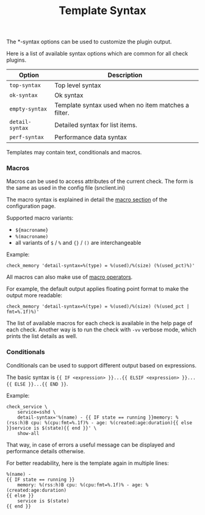 ﻿---
title: Template Syntax
---

The \*-syntax options can be used to customize the plugin output.

Here is a list of available syntax options which are common for all check plugins.

| Option          | Description |
| --------------- | ----------- |
| `top-syntax`    | Top level syntax |
| `ok-syntax`     | Ok syntax |
| `empty-syntax`  | Template syntax used when no item matches a filter. |
| `detail-syntax` | Detailed syntax for list items. |
| `perf-syntax`   | Performance data syntax |

Templates may contain text, conditionals and macros.

### Macros

Macros can be used to access attributes of the current check. The form is the same
as used in the config file (snclient.ini)

The macro syntax is explained in detail the [macro section](../../configuration/#macros) of
the configuration page.

Supported macro variants:

- `${macroname}`
- `%(macroname)`
- all variants of `$` / `%` and `{}` / `()` are interchangeable

Example:

    check_memory 'detail-syntax=%(type) = %(used)/%(size) (%(used_pct)%)'

All macros can also make use of [macro operators](../../configuration/#macros-operators).

For example, the default output applies floating point format to make the output more readable:

    check_memory 'detail-syntax=%(type) = %(used)/%(size) (%(used_pct | fmt=%.1f)%)'

The list of available macros for each check is available in the help page of each check.
Another way is to run the check with `-vv` verbose mode, which prints the list details
as well.

### Conditionals

Conditionals can be used to support different output based on expressions.

The basic syntax is `{{ IF <expression> }}...{{ ELSIF <expression> }}...{{ ELSE }}...{{ END }}`.

Example:

    check_service \
        service=sshd \
        detail-syntax='%(name) - {{ IF state == running }}memory: %(rss:h)B cpu: %(cpu:fmt=%.1f)% - age: %(created:age:duration){{ else }}service is $(state){{ end }}' \
        show-all

That way, in case of errors a useful message can be displayed and performance details otherwise.

For better readability, here is the template again in multiple lines:

    %(name) -
    {{ IF state == running }}
        memory: %(rss:h)B cpu: %(cpu:fmt=%.1f)% - age: %(created:age:duration)
    {{ else }}
        service is $(state)
    {{ end }}
